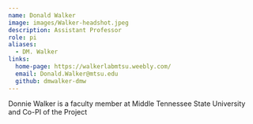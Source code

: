 ```yaml
---
name: Donald Walker
image: images/Walker-headshot.jpeg
description: Assistant Professor
role: pi
aliases:
  - DM. Walker
links:
  home-page: https://walkerlabmtsu.weebly.com/
  email: Donald.Walker@mtsu.edu
  github: dmwalker-dmw
---
```


Donnie Walker is a faculty member at Middle Tennessee State University and Co-PI of the Project
